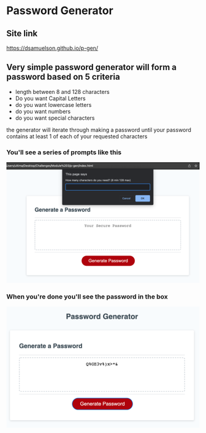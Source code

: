 # Password Generator

## Site link
https://dsamuelson.github.io/p-gen/

## Very simple password generator will form a password based on 5 criteria
- length between 8 and 128 characters
- Do you want Capital Letters
- do you want lowercase letters
- do you want numbers
- do you want special characters

the generator will iterate through making a password until your password contains at least 1 of each of your requested characters

### You'll see a series of prompts like this

![basic prompts you'll see](./assets/images/Basic-prompts.png)

### When you're done you'll see the password in the box

![generated password](./assets/images/password-generated.png)
